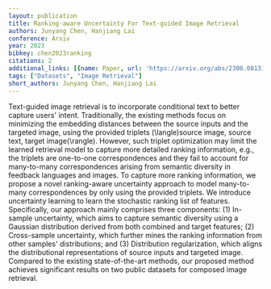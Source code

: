 ```yaml
---
layout: publication
title: Ranking-aware Uncertainty For Text-guided Image Retrieval
authors: Junyang Chen, Hanjiang Lai
conference: Arxiv
year: 2023
bibkey: chen2023ranking
citations: 2
additional_links: [{name: Paper, url: 'https://arxiv.org/abs/2308.08131'}]
tags: ["Datasets", "Image Retrieval"]
short_authors: Junyang Chen, Hanjiang Lai
---
```

Text-guided image retrieval is to incorporate conditional text to better
capture users' intent. Traditionally, the existing methods focus on minimizing
the embedding distances between the source inputs and the targeted image, using
the provided triplets \(\langle\)source image, source text, target
image\(\rangle\). However, such triplet optimization may limit the learned
retrieval model to capture more detailed ranking information, e.g., the
triplets are one-to-one correspondences and they fail to account for
many-to-many correspondences arising from semantic diversity in feedback
languages and images. To capture more ranking information, we propose a novel
ranking-aware uncertainty approach to model many-to-many correspondences by
only using the provided triplets. We introduce uncertainty learning to learn
the stochastic ranking list of features. Specifically, our approach mainly
comprises three components: (1) In-sample uncertainty, which aims to capture
semantic diversity using a Gaussian distribution derived from both combined and
target features; (2) Cross-sample uncertainty, which further mines the ranking
information from other samples' distributions; and (3) Distribution
regularization, which aligns the distributional representations of source
inputs and targeted image. Compared to the existing state-of-the-art methods,
our proposed method achieves significant results on two public datasets for
composed image retrieval.